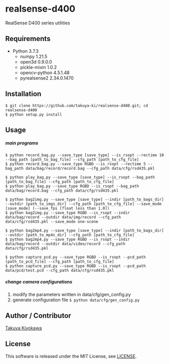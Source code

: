 # realsense-d400

RealSense D400 series utilities

## Requirements

- Python 3.7.3
  - numpy 1.21.5
  - open3d 0.9.0.0
  - pickle-mixin 1.0.2
  - opencv-python 4.5.1.48
  - pyrealsense2 2.34.0.1470

## Installation

	$ git clone https://github.com/takuya-ki/realsense-d400.git; cd realsense-d400
	$ python setup.py install

## Usage

##### main programs
    $ python record_bag.py --save_type [save_type] --is_rsopt --rectime 10 --bag_path [path_to_bag_file] --cfg_path [path_to_cfg_file]
    $ python record_bag.py --save_type RGBD --is_rsopt --rectime 5 --bag_path data/bag/record/record.bag --cfg_path data/cfg/rsd435.pkl

    $ python play_bag.py --save_type [save_type] --is_rsopt --bag_path [path_to_bag_file] --cfg_path [path_to_cfg_file]
    $ python play_bag.py --save_type RGBD --is_rsopt --bag_path data/bag/record.bag --cfg_path data/cfg/rsd435.pkl

    $ python bag2img.py --save_type [save_type] --indir [path_to_bags_dir] --outdir [path_to_imgs_dir] --cfg_path [path_to_cfg_file] --save_mode [save_mode] (--save_fps [float less than 1.0])
    $ python bag2img.py --save_type RGBD --is_rsopt --indir data/bag/record --outdir data/img/record --cfg_path data/cfg/rsd435.pkl --save_mode one-scene

    $ python bag2mp4.py --save_type [save_type] --indir [path_to_bags_dir] --outdir [path_to_mp4s_dir] --cfg_path [path_to_cfg_file]
    $ python bag2mp4.py --save_type RGBD --is_rsopt --indir data/bag/record --outdir data/video/record --cfg_path data/cfg/rsd435.pkl

    $ python capture_pcd.py --save_type RGBD --is_rsopt --pcd_path [path_to_pcd_file] --cfg_path [path_to_cfg_file]
    $ python capture_pcd.py --save_type RGBD --is_rsopt --pcd_path data/pcd/test.pcd --cfg_path data/cfg/rsd435.pkl

##### change camera configurations

1. modify the parameters written in data/cfg/gen_config.py
2. generate configuration file `$ python data/cfg/gen_config.py`

## Author / Contributor

[Takuya Kiyokawa](https://takuya-ki.github.io/)

## License

This software is released under the MIT License, see [LICENSE](./LICENSE).

